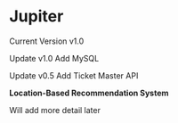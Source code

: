 # Jupiter
Current Version v1.0

Update v1.0
Add MySQL

Update v0.5
Add Ticket Master API

**Location-Based Recommendation System**

Will add more detail later 
